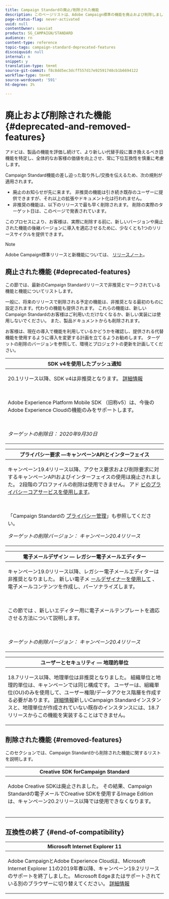 ```yaml
---
title: Campaign Standardの廃止/削除された機能
description: このページリストは、Adobe Campaign標準の機能を廃止および削除しました。
page-status-flag: never-activated
uuid: null
contentOwner: sauviat
products: SG_CAMPAIGN/STANDARD
audience: rn
content-type: reference
topic-tags: campaign-standard-deprecated-features
discoiquuid: null
internal: n
snippet: y
translation-type: tm+mt
source-git-commit: f8c8dd5ec3dcff557d17e92591748cb1b6694122
workflow-type: tm+mt
source-wordcount: '591'
ht-degree: 3%

---
```



# 廃止および削除された機能 {#deprecated-and-removed-features}

アドビは、製品の機能を評価し続けて、より新しい代替手段に置き換えるべき旧機能を特定し、全体的なお客様の価値を向上させ、常に下位互換性を慎重に考慮します。

Campaign Standard機能の差し迫った取り外し/交換を伝えるため、次の規則が適用されます。

* 廃止のお知らせが先に来ます。 非推奨の機能は引き続き既存のユーザーに提供できますが、それ以上の拡張やドキュメント化は行われません。
* 非推奨の機能は、以下のリリースで最も早く削除されます。 削除の実際のターゲット日は、このページで発表されています。

このプロセスにより、お客様は、実際に削除する前に、新しいバージョンや廃止された機能の後継バージョンに導入を適応させるために、少なくとも1つのリリースサイクルを提供できます。

>[!NOTE]
>Adobe Campaign標準リリースと新機能については、 [リリースノート](../../rn/using/release-notes.md)。


## 廃止された機能 {#deprecated-features}

この節では、最新のCampaign Standardリリースで非推奨とマークされている機能と機能についてリストします。

一般に、将来のリリースで削除される予定の機能は、非推奨となる最初のものに設定されます。代わりの機能も提供されます。 これらの機能は、新しいCampaign Standardのお客様はご利用いただけなくなるか、新しい実装には使用しないでください。 また、製品ドキュメントからも削除されます。

お客様は、現在の導入で機能を利用しているかどうかを確認し、提供される代替機能を使用するように導入を変更する計画を立てるようお勧めします。 ターゲットの削除のバージョンを参照して、環境とプロジェクトの更新を計画してください。

<table> 
 <thead> 
  <tr> 
   <th> <strong>SDK v4を使用したプッシュ通知</strong><br /> </th> 
  </tr> 
 </thead> 
 <tbody> 
  <tr> 
   <td> <p> 20.1リリース以降、SDK v4は非推奨となります。 <a href="https://aep-sdks.gitbook.io/docs/version-4-sdk-end-of-support-faq">詳細情報</a></p><br/>
   <p>Adobe Experience Platform Mobile SDK <a href="https://aep-sdks.gitbook.io/docs/"></a> （旧称v5）は、今後のAdobe Experience Cloudの機能のみをサポートします。</p></br>
     <p>
     <em>ターゲットの削除日： 2020年9月30日</em></p>
     </td> 
  </tr> 
 </tbody> 
</table>
<table> 
 <thead> 
  <tr> 
   <th> <strong>プライバシー要求 —キャンペーンAPIとインターフェイス</strong><br /> </th> 
  </tr> 
 </thead> 
 <tbody> 
  <tr> 
   <td> <p>キャンペーン19.4リリース以降、アクセス要求および削除要求に対するキャンペーンAPIおよびインターフェイスの使用は廃止されました。 2段階のプロファイルの削除は使用できません。 アド <a href="https://www.adobe.io/apis/experiencecloud/gdpr.html">ビのプライバシーコアサービスを使用します</a>。</p></br>
   <p>「Campaign Standardの <a href="https://helpx.adobe.com/campaign/kb/acs-privacy.html">プライバシー管理</a>」も参照してください。</p>
  <p> 
  <em>ターゲットの削除バージョン： キャンペーン20.4リリース</em></p>
   </td> 
  </tr> 
 </tbody> 
</table>

<table> 
 <thead> 
  <tr> 
   <th> <strong>電子メールデザイン — レガシー電子メールエディター</strong><br /> </th> 
  </tr> 
 </thead> 
 <tbody> 
  <tr> 
   <td> <p>キャンペーン19.0リリース以降、レガシー電子メールエディターは非推奨となりました。 新しい電子メ <a href="https://docs.adobe.com/content/help/en/campaign-standard/using/designing-content/designing-content-in-adobe-campaign.html">ールデザイナーを使用して</a> 、電子メールコンテンツを作成し、パーソナライズします。 </p></br>
   <p>この節では <a href="https://docs.adobe.com/content/help/ja-JP/campaign-standard/using/designing-content/building-email-content/using-existing-content.html"></a> 、新しいエディター用に電子メールテンプレートを適応させる方法について説明します。</p></br>
  <p> 
  <em>ターゲットの削除バージョン： キャンペーン20.4リリース</em></p>
   </td> 
  </tr> 
 </tbody> 
</table>

<table> 
 <thead> 
  <tr> 
   <th> <strong>ユーザーとセキュリティ — 地理的単位</strong><br /> </th> 
  </tr> 
 </thead> 
 <tbody> 
  <tr> 
   <td> <p>18.7リリース以降、地理単位は非推奨となりました。 組織単位と地理的単位は、キャンペーンでは同じ構成です。 ユーザーは、組織単位(OU)のみを使用して、ユーザー権限/データアクセス階層を作成する必要があります。 <a href="https://helpx.adobe.com/campaign/standard/administration/using/organizational-units.html">詳細情報</a>新しいCampaign Standardインスタンスと、地理単位が作成されていない既存のインスタンスには、18.7リリースからこの機能を実装することはできません。</p>
   </td> 
  </tr> 
 </tbody> 
</table>

## 削除された機能 {#removed-features}

このセクションでは、Campaign Standardから削除された機能に関するリストを説明します。

<table> 
 <thead> 
  <tr> 
   <th> <strong>Creative SDK forCampaign Standard</strong><br /> </th> 
  </tr> 
 </thead> 
 <tbody> 
  <tr> 
   <td> <p>Adobe Creative SDKは廃止されました。 その結果、Campaign Standardの電子メールでCreative SDKを使用するImage Editionは、キャンペーン20.2リリース以降では使用できなくなります。</p></br>
   </td> 
  </tr> 
 </tbody> 
</table>

## 互換性の終了 {#end-of-compatibility}

<table> 
 <thead> 
  <tr> 
   <th> <strong>Microsoft Internet Explorer 11</strong><br /> </th> 
  </tr> 
 </thead> 
 <tbody> 
  <tr> 
   <td> <p>Adobe CampaignとAdobe Experience Cloudは、Microsoft Internet Explorer 11の2019年春以降、キャンペーン19.2リリースのサポートを終了しました。 Microsoft Edgeまたはサポートされている別のブラウザーに切り替えてください。 <a href="https://docs.adobe.com/content/help/en/campaign-standard/using/getting-started/discovering-the-interface/compatible-browsers.html">詳細情報</a></p>
   </td> 
  </tr> 
 </tbody> 
</table>
